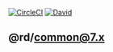 [![CircleCI](https://circleci.com/gh/rentdynamics/ng-common.svg?style=shield&circle-token=39272925f170ef4e3f6897ac8beb6a72c30b206a)](https://circleci.com/gh/rentdynamics/ng-common)
[![David](https://img.shields.io/david/rentdynamics/ng-common.svg)](https://github.com/rentdynamics/ng-common)

## @rd/common@7.x

